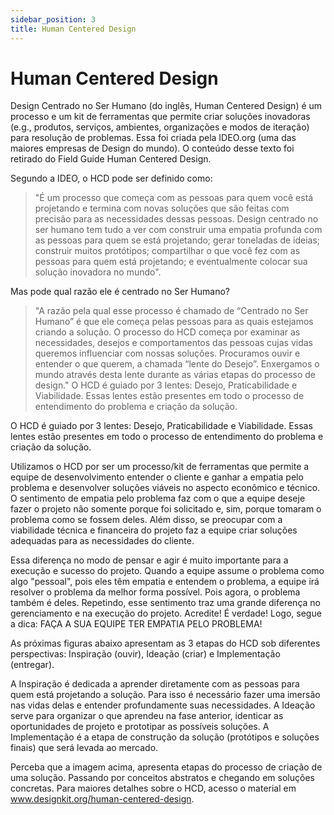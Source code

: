 ```yaml
---
sidebar_position: 3
title: Human Centered Design
---
```

# Human Centered Design

Design Centrado no Ser Humano (do inglês, Human Centered Design) é um processo e um kit de ferramentas que permite criar soluções inovadoras (e.g., produtos, serviços, ambientes, organizações e modos de iteração) para resolução de problemas. Essa foi criada pela IDEO.org (uma das maiores empresas de Design do mundo). O conteúdo desse texto foi retirado do Field Guide Human Centered Design.

Segundo a IDEO, o HCD pode ser definido como:

> "É um processo que começa com as pessoas para quem você está projetando e termina com novas soluções que são feitas com precisão para as necessidades dessas pessoas. Design centrado no ser humano tem tudo a ver com construir uma empatia profunda com as pessoas para quem se está projetando; gerar toneladas de ideias; construir muitos protótipos; compartilhar o que você fez com as pessoas para quem está projetando; e eventualmente colocar sua solução inovadora no mundo". 

Mas pode qual razão ele é centrado no Ser Humano? 

> "A razão pela qual esse processo é chamado de “Centrado no Ser Humano” é que ele começa pelas pessoas para as quais estejamos criando a solução. O processo do HCD começa por examinar as necessidades, desejos e comportamentos das pessoas cujas vidas queremos influenciar com nossas soluções. Procuramos ouvir e entender o que querem, a chamada “lente do Desejo”. Enxergamos o mundo através desta lente durante as várias etapas do processo de design."
O HCD é guiado por 3 lentes: Desejo, Praticabilidade e Viabilidade. Essas lentes estão presentes em todo o processo de entendimento do problema e criação da solução.

O HCD é guiado por 3 lentes: Desejo, Praticabilidade e Viabilidade. Essas lentes estão presentes em todo o processo de entendimento do problema e criação da solução.

Utilizamos o HCD por ser um processo/kit de ferramentas que permite a equipe de desenvolvimento entender o cliente e ganhar a empatia pelo problema e desenvolver soluções viáveis no aspecto econômico e técnico. O sentimento de empatia pelo problema faz com o que a equipe deseje fazer o projeto não somente porque foi solicitado e, sim, porque tomaram o problema como se fossem deles. Além disso, se preocupar com a viabilidade técnica e financeira do projeto faz a equipe criar soluções adequadas para as necessidades do cliente.

Essa diferença no modo de pensar e agir é muito importante para a execução e sucesso do projeto. Quando a equipe assume o problema como algo "pessoal", pois eles têm empatia e entendem o problema, a equipe irá resolver o problema da melhor forma possível. Pois agora, o problema também é deles. Repetindo, esse sentimento traz uma grande diferença no gerenciamento e na execução do projeto. Acredite! É verdade! Logo, segue a dica: FAÇA A SUA EQUIPE TER EMPATIA PELO PROBLEMA!

As próximas figuras abaixo apresentam as 3 etapas do HCD sob diferentes perspectivas: Inspiração (ouvir), Ideação (criar) e Implementação (entregar).

A Inspiração é dedicada a aprender diretamente com as pessoas para quem está projetando a solução. Para isso é necessário fazer uma imersão nas vidas delas e entender profundamente suas necessidades. A Ideação serve para organizar o que aprendeu na fase anterior, identicar as oportunidades de projeto e prototipar as possíveis soluções. A Implementação é a etapa de construção da solução (protótipos e soluções finais) que será levada ao mercado.


Perceba que a imagem acima, apresenta etapas do processo de criação de uma solução. Passando por conceitos abstratos e chegando em soluções concretas.
Para maiores detalhes sobre o HCD, acesso o material em www.designkit.org/human-centered-design.

